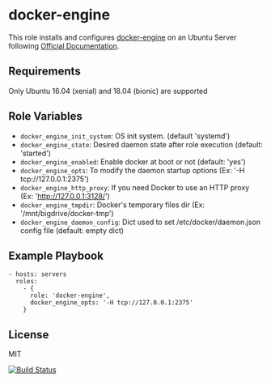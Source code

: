docker-engine
=============

This role installs and configures [docker-engine](https://www.docker.com/products/docker-engine) on an Ubuntu Server following [Official Documentation](https://docs.docker.com/engine/installation/linux/ubuntulinux/).

Requirements
------------

Only Ubuntu 16.04 (xenial) and 18.04 (bionic) are supported

Role Variables
--------------

- `docker_engine_init_system`: OS init system. (default 'systemd')
- `docker_engine_state`: Desired daemon state after role execution (default: 'started')
- `docker_engine_enabled`: Enable docker at boot or not (default: 'yes')
- `docker_engine_opts`: To modify the daemon startup options (Ex: '-H tcp://127.0.0.1:2375')
- `docker_engine_http_proxy`: If you need Docker to use an HTTP proxy (Ex: 'http://127.0.0.1:3128/')
- `docker_engine_tmpdir`: Docker's temporary files dir (Ex: '/mnt/bigdrive/docker-tmp')
- `docker_engine_daemon_config`: Dict used to set /etc/docker/daemon.json config file (default: empty dict)

Example Playbook
----------------

    - hosts: servers
      roles:
        - { 
          role: 'docker-engine',
          docker_engine_opts: '-H tcp://127.0.0.1:2375'
        }

License
-------

MIT

[![Build Status](https://travis-ci.org/dpujadas/ansible-role-docker-engine.svg?branch=master)](https://travis-ci.org/dpujadas/ansible-role-docker-engine)